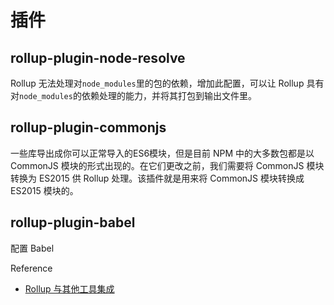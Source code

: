 # 插件

## rollup-plugin-node-resolve

Rollup 无法处理对`node_modules`里的包的依赖，增加此配置，可以让 Rollup 具有对`node_modules`的依赖处理的能力，并将其打包到输出文件里。

## rollup-plugin-commonjs

一些库导出成你可以正常导入的ES6模块，但是目前 NPM 中的大多数包都是以 CommonJS 模块的形式出现的。在它们更改之前，我们需要将 CommonJS 模块转换为 ES2015 供 Rollup 处理。该插件就是用来将 CommonJS 模块转换成 ES2015 模块的。

## rollup-plugin-babel

配置 Babel

Reference

- [Rollup 与其他工具集成](http://www.rollupjs.com/tools/)
